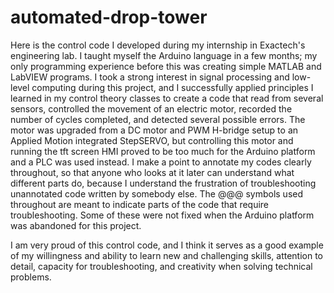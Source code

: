 # automated-drop-tower
Here is the control code I developed during my internship in Exactech's engineering lab. I taught myself the Arduino language in a few 
months; my only programming experience before this was creating simple MATLAB and LabVIEW programs. I took a strong interest in signal 
processing and low-level computing during this project, and I successfully applied principles I learned in my control theory classes to 
create a code that read from several sensors, controlled the movement of an electric motor, recorded the number of cycles completed, and 
detected several possible errors. The motor was upgraded from a DC motor and PWM H-bridge setup to an Applied Motion integrated StepSERVO, 
but controlling this motor and running the tft screen HMI proved to be too much for the Arduino platform and a PLC was used instead. I make 
a point to annotate my codes clearly throughout, so that anyone who looks at it later can understand what different parts do, because I 
understand the frustration of troubleshooting unannotated code written by somebody else. The @@@ symbols used throughout are meant to 
indicate parts of the code that require troubleshooting. Some of these were not fixed when the Arduino platform was abandoned for this 
project.

I am very proud of this control code, and I think it serves as a good example of my willingness and ability to learn new and challenging
skills, attention to detail, capacity for troubleshooting, and creativity when solving technical problems.
